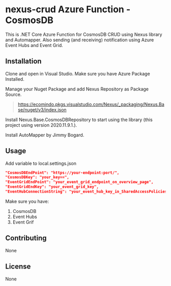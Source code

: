 # nexus-crud Azure Function - CosmosDB

This is .NET Core Azure Function for CosmosDB CRUD using Nexus library and Automapper.
Also sending (and receiving) notification using Azure Event Hubs and Event Grid.

## Installation

Clone and open in Visual Studio. Make sure you have Azure Package Installed.

Manage your Nuget Package and add Nexus Repository as Package Source.
> https://ecomindo.pkgs.visualstudio.com/Nexus/_packaging/Nexus.Base/nuget/v3/index.json

Install Nexus.Base.CosmosDBRepository to start using the library (this project using version 2020.11.9.1.).

Install AutoMapper by Jimmy Bogard.

## Usage
Add variable to local.settings.json

```JSON
"CosmosDBEndPoint": "https://your-endpoint:port/",
"CosmosDBKey": "your_key==",
"EventGridEndPoint": "your_event_grid_endpoint_on_overview_page",
"EventGridEndKey": "your_event_grid_key",
"EventHubConnectionString": "your_event_hub_key_in_SharedAccessPolicies"
```

Make sure you have:
1. CosmosDB
2. Event Hubs
3. Event Grif

## Contributing
None

## License
None